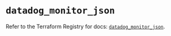 # `datadog_monitor_json`

Refer to the Terraform Registry for docs: [`datadog_monitor_json`](https://registry.terraform.io/providers/datadog/datadog/3.55.0/docs/resources/monitor_json).
